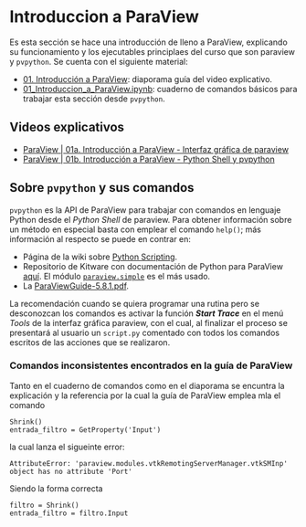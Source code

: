 # Introduccion a ParaView

Es esta sección se hace una introducción de lleno a ParaView, explicando su funcionamiento y los ejecutables principlaes del curso que son paraview y ```pvpython```. Se cuenta con el siguiente material:

- [01. Introducción a ParaView](01_Introduccion_a_ParaView.pdf): diaporama guía del video explicativo.
- [01_Introduccion_a_ParaView.ipynb](01_Introduccion_a_ParaView.ipynb): cuaderno de comandos básicos para trabajar esta sección desde ```pvpython```.

## Videos explicativos

- [ParaView | 01a. Introducción a ParaView - Interfaz gráfica de paraview](https://youtu.be/Hx6kPCnk0RI)
- [ParaView | 01b. Introducción a ParaView - Python Shell y pvpython](https://youtu.be/IM88o6Rj2pA)

## Sobre ```pvpython``` y sus comandos

```pvpython``` es la API de ParaView para trabajar con comandos en lenguaje Python desde el *Python Shell* de paraview. Para obtener información sobre un método en especial basta con emplear el comando ```help()```; más información al respecto se puede en contrar en:

* Página de la wiki sobre [Python Scripting](https://www.paraview.org/Wiki/ParaView/Python_Scripting).
* Repositorio de Kitware con documentación de Python para ParaView [aquí](https://kitware.github.io/paraview-docs/latest/python/). El módulo [```paraview.simple```](https://kitware.github.io/paraview-docs/latest/python/paraview.simple.html) es el más usado.
* La [ParaViewGuide-5.8.1.pdf](https://www.paraview.org/files/v5.8/ParaViewGuide-5.8.1.pdf).

La recomendación cuando se quiera programar una rutina pero se desconozcan los comandos es activar la función ***Start Trace*** en el menú *Tools* de la interfaz gráfica paraview, con el cual, al finalizar el proceso se presentará al usuario un ```script.py``` comentado con todos los comandos escritos de las acciones que se realizaron.

### Comandos inconsistentes encontrados en la guía de ParaView

Tanto en el cuaderno de comandos como en el diaporama se encuntra la explicación y la referencia por la cual la guía de ParaView emplea mla el comando

```
Shrink()
entrada_filtro = GetProperty('Input')
```

la cual lanza el sigueinte error:

```
AttributeError: 'paraview.modules.vtkRemotingServerManager.vtkSMInp' object has no attribute 'Port'
```

Siendo la forma correcta

```
filtro = Shrink()
entrada_filtro = filtro.Input
```